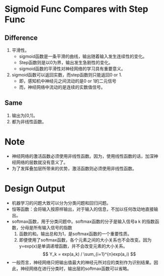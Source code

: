 # Sigmoid Func Compares with Step Func
## Difference
1. 平滑性。
    * sigmoid函数是一条平滑的曲线，输出随着输入发生连续性的变化。
    * Step函数则是以0为界，输出发生急剧性的变化。
    * sigmoid函数的平滑性对神经网络的学习具有重要意义。
2. sigmoid函数可以返回实数，而step函数则只能返回0 or 1.
    * 即，感知机中神经元之间流动的是0 or 1的二元信号
    * 而，神经网络中流动的是连续的实数值信号。
## Same
1. 输出为[0,1]。
2. 都为非线性函数。

# Note
* 神经网络的激活函数必须使用非线性函数。因为，使用线性函数的话，加深神经网络的层数就没有意义了。
* 为了发挥叠加层所带来的优势，激活函数则必须使用非线性函数。

# Design Output
* 机器学习的问题大致可以分为分类问题和回归问题。
* 恒等函数：会将输入按原样输出，对于输入的信息，不加以任何改动地直接输出。
* softmax函数，用于分类问题中。softmax函数的分子是输入信号a k 的指数函数，分母是所有输入信号的指数 
  1. 函数的和。输出总和为1，是softmax函数的一个重要性质。
  2. 即便使用了softmax函数，各个元素之间的大小关系也不会改变。因为y=exp(x)是单调递增函数，并不会改变元素的大小关系。
    $$
    Y_k = exp(a_k) / \sum_{i=1}^{n}exp(a_i)
    $$
* 一般而言，神经网络只把输出值最大的神经元所对应的类别作为识别结果。因此，神经网络在进行分类时，输出层的softmax函数可以省略。